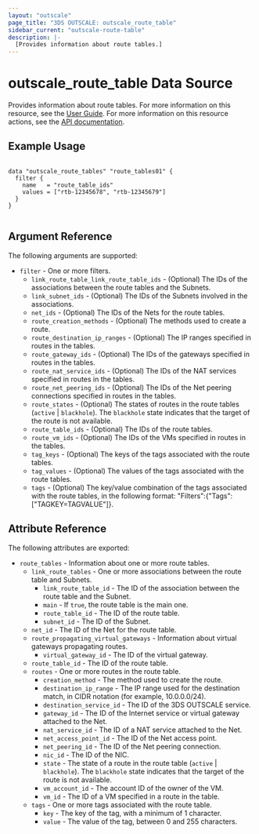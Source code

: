 ```yaml
---
layout: "outscale"
page_title: "3DS OUTSCALE: outscale_route_table"
sidebar_current: "outscale-route-table"
description: |-
  [Provides information about route tables.]
---
```


# outscale_route_table Data Source

Provides information about route tables.
For more information on this resource, see the [User Guide](https://wiki.outscale.net/display/EN/About+Route+Tables).
For more information on this resource actions, see the [API documentation](https://docs.outscale.com/api#3ds-outscale-api-routetable).

## Example Usage

```hcl

data "outscale_route_tables" "route_tables01" {
  filter {
    name   = "route_table_ids"
    values = ["rtb-12345678", "rtb-12345679"]
  }
}


```

## Argument Reference

The following arguments are supported:

* `filter` - One or more filters.
  * `link_route_table_link_route_table_ids` - (Optional) The IDs of the associations between the route tables and the Subnets.
  * `link_subnet_ids` - (Optional) The IDs of the Subnets involved in the associations.
  * `net_ids` - (Optional) The IDs of the Nets for the route tables.
  * `route_creation_methods` - (Optional) The methods used to create a route.
  * `route_destination_ip_ranges` - (Optional) The IP ranges specified in routes in the tables.
  * `route_gateway_ids` - (Optional) The IDs of the gateways specified in routes in the tables.
  * `route_nat_service_ids` - (Optional) The IDs of the NAT services specified in routes in the tables.
  * `route_net_peering_ids` - (Optional) The IDs of the Net peering connections specified in routes in the tables.
  * `route_states` - (Optional) The states of routes in the route tables (`active` \| `blackhole`). The `blackhole` state indicates that the target of the route is not available.
  * `route_table_ids` - (Optional) The IDs of the route tables.
  * `route_vm_ids` - (Optional) The IDs of the VMs specified in routes in the tables.
  * `tag_keys` - (Optional) The keys of the tags associated with the route tables.
  * `tag_values` - (Optional) The values of the tags associated with the route tables.
  * `tags` - (Optional) The key/value combination of the tags associated with the route tables, in the following format: "Filters":{"Tags":["TAGKEY=TAGVALUE"]}.

## Attribute Reference

The following attributes are exported:

* `route_tables` - Information about one or more route tables.
  * `link_route_tables` - One or more associations between the route table and Subnets.
      * `link_route_table_id` - The ID of the association between the route table and the Subnet.
      * `main` - If `true`, the route table is the main one.
      * `route_table_id` - The ID of the route table.
      * `subnet_id` - The ID of the Subnet.
  * `net_id` - The ID of the Net for the route table.
  * `route_propagating_virtual_gateways` - Information about virtual gateways propagating routes.
      * `virtual_gateway_id` - The ID of the virtual gateway.
  * `route_table_id` - The ID of the route table.
  * `routes` - One or more routes in the route table.
      * `creation_method` - The method used to create the route.
      * `destination_ip_range` - The IP range used for the destination match, in CIDR notation (for example, 10.0.0.0/24).
      * `destination_service_id` - The ID of the 3DS OUTSCALE service.
      * `gateway_id` - The ID of the Internet service or virtual gateway attached to the Net.
      * `nat_service_id` - The ID of a NAT service attached to the Net.
      * `net_access_point_id` - The ID of the Net access point.
      * `net_peering_id` - The ID of the Net peering connection.
      * `nic_id` - The ID of the NIC.
      * `state` - The state of a route in the route table (`active` \| `blackhole`). The `blackhole` state indicates that the target of the route is not available.
      * `vm_account_id` - The account ID of the owner of the VM.
      * `vm_id` - The ID of a VM specified in a route in the table.
  * `tags` - One or more tags associated with the route table.
      * `key` - The key of the tag, with a minimum of 1 character.
      * `value` - The value of the tag, between 0 and 255 characters.
